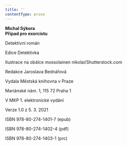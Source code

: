 ```yaml
---
title: ''
contentType: prose
---
```


**Michal Sýkora  
Případ pro exorcistu**

  

Detektivní román

Edice Detektivka

  

Ilustrace na obálce mossolainen nikolai/Shutterstock.com

  

Redakce Jaroslava Bednářová

Vydala Městská knihovna v Praze

  

Mariánské nám. 1, 115 72 Praha 1

V MKP 1. elektronické vydání

  

Verze 1.0 z 5. 3. 2021

ISBN 978-80-274-1401-7 (epub)

  

ISBN 978-80-274-1402-4 (pdf)

  

ISBN 978-80-274-1403-1 (prc)
